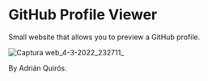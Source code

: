 # GitHub Profile Viewer

Small website that allows you to preview a GitHub profile.

![Captura web_4-3-2022_232711_](https://user-images.githubusercontent.com/50048787/156850352-fa90c824-21b8-451c-991a-7d3ecab2c942.jpeg)

By Adrián Quirós.
